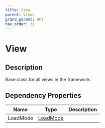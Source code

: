 ```yaml
---
title: View
parent: Views
grand_parent: API
nav_order: 31
---
```


# View

## Description

Base class for all views in the framework.

## Dependency Properties

| Name | Type | Description |
| --- | --- | --- |
| LoadMode | [LoadMode](../Types/LoadMode) |  |
